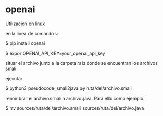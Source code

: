 # openai

Utilizacion en linux

en la linea de comandos:

$ pip install openai

$ expor OPENAI_API_KEY=your_openai_api_key

situar el archivo junto a la carpeta raiz donde se encuentran los archivos smali

ejecutar

$ python3 pseudocode_smali2java.py ruta/del/archivo.smali

renombrar el archivo.smali a archivo.java. Para ello como ejemplo:

$ mv sources/ruta/del/archivo.smali sources/ruta/del/archivo.java
